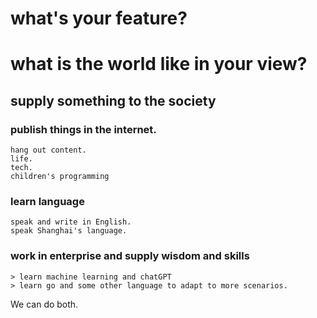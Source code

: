 # what's your feature?
# what is the world like in your view?
## supply something to the society

### publish things in the internet.
	hang out content.
	life.
	tech.
	children's programming
### learn language
	speak and write in English.
	speak Shanghai's language.
### work in enterprise and supply wisdom and skills
	> learn machine learning and chatGPT
	> learn go and some other language to adapt to more scenarios.

We can do both.
